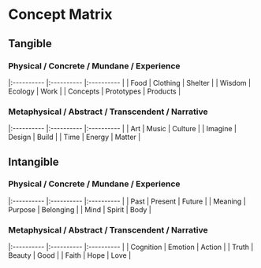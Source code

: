 # Concept Matrix

## Tangible

### Physical / Concrete / Mundane / Experience

|:---------- |:---------- |:---------- |
| Food       | Clothing   | Shelter    |
| Wisdom     | Ecology    | Work       |
| Concepts   | Prototypes | Products   |

### Metaphysical / Abstract / Transcendent / Narrative

|:---------- |:---------- |:---------- |
| Art        | Music      | Culture    |
| Imagine    | Design     | Build      |
| Time       | Energy     | Matter     |

## Intangible

### Physical / Concrete / Mundane / Experience

|:---------- |:---------- |:---------- |
| Past       | Present    | Future     |
| Meaning    | Purpose    | Belonging  |
| Mind       | Spirit     | Body       |

### Metaphysical / Abstract / Transcendent / Narrative

|:---------- |:---------- |:---------- |
| Cognition  | Emotion    | Action     |
| Truth      | Beauty     | Good       |
| Faith      | Hope       | Love       |
